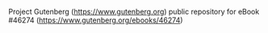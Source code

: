 Project Gutenberg (https://www.gutenberg.org) public repository for eBook #46274 (https://www.gutenberg.org/ebooks/46274)
